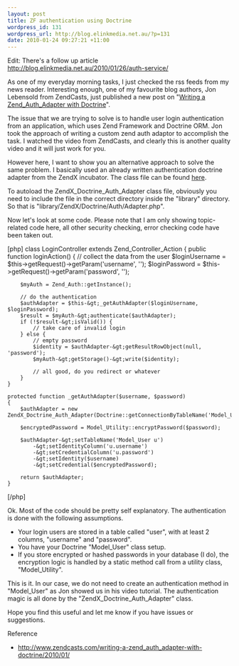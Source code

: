 ```yaml
--- 
layout: post
title: ZF authentication using Doctrine
wordpress_id: 131
wordpress_url: http://blog.elinkmedia.net.au/?p=131
date: 2010-01-24 09:27:21 +11:00
---
```

Edit: There's a follow up article <a href="http://blog.elinkmedia.net.au/2010/01/26/auth-service/">http://blog.elinkmedia.net.au/2010/01/26/auth-service/</a>

As one of my everyday morning tasks, I just checked the rss feeds from my news reader. Interesting enough, one of my favourite blog authors, Jon Lebensold from ZendCasts, just published a new post on "<a href="http://www.zendcasts.com/writing-a-zend_auth_adapter-with-doctrine/2010/01/" target="_blank">Writing a Zend_Auth_Adapter with Doctrine</a>".

The issue that we are trying to solve is to handle user login authentication from an application, which uses Zend Framework and Doctrine ORM. Jon took the approach of writing a custom zend auth adaptor to accomplish the task. I watched the video from ZendCasts, and clearly this is another quality video and it will just work for you.

However here, I want to show you an alternative approach to solve the same problem. I basically used an already written authentication doctrine adapter from the ZendX incubator. The class file can be found <a href="http://framework.zend.com/svn/framework/extras/incubator/library/ZendX/Doctrine/Auth/Adapter.php" target="_blank">here</a>.

To autoload the ZendX_Doctrine_Auth_Adapter class file, obviously you need to include the file in the correct directory inside the "library" directory. So that is "library/ZendX/Doctrine/Auth/Adapter.php".

Now let's look at some code. Please note that I am only showing topic-related code here, all other security checking, error checking code have been taken out.

[php]
class LoginController extends Zend_Controller_Action
{
    public function loginAction()
    {
        // collect the data from the user
        $loginUsername = $this-&gt;getRequest()-&gt;getParam('username', '');
        $loginPassword = $this-&gt;getRequest()-&gt;getParam('password', '');

        $myAuth = Zend_Auth::getInstance();

        // do the authentication
        $authAdapter = $this-&gt;_getAuthAdapter($loginUsername, $loginPassword);
        $result = $myAuth-&gt;authenticate($authAdapter);
        if (!$result-&gt;isValid()) {
            // take care of invalid login
        } else {
            // empty password
            $identity = $authAdapter-&gt;getResultRowObject(null, 'password');
            $myAuth-&gt;getStorage()-&gt;write($identity);

            // all good, do you redirect or whatever
        }
    }

    protected function _getAuthAdapter($username, $password)
    {
        $authAdapter = new ZendX_Doctrine_Auth_Adapter(Doctrine::getConnectionByTableName('Model_User'));

        $encryptedPassword = Model_Utility::encryptPassword($password);

        $authAdapter-&gt;setTableName('Model_User u')
            -&gt;setIdentityColumn('u.username')
            -&gt;setCredentialColumn('u.password')
            -&gt;setIdentity($username)
            -&gt;setCredential($encryptedPassword);

        return $authAdapter;
    }

[/php]

Ok. Most of the code should be pretty self explanatory. The authentication is done with the following assumptions.
<ul>
	<li>Your login users are stored in a table called "user", with at least 2 columns, "username" and "password".</li>
	<li>You have your Doctrine "Model_User" class setup.</li>
	<li>If you store encrypted or hashed passwords in your database (I do), the encryption logic is handled by a static method call from a utility class, "Model_Utility".</li>
</ul>
This is it. In our case, we do not need to create an authentication method in "Model_User" as Jon showed us in his video tutorial. The authentication magic is all done by the "ZendX_Doctrine_Auth_Adapter" class.

Hope you find this useful and let me know if you have issues or suggestions.

Reference
<ul>
	<li><a href="http://www.zendcasts.com/writing-a-zend_auth_adapter-with-doctrine/2010/01/" target="_blank">http://www.zendcasts.com/writing-a-zend_auth_adapter-with-doctrine/2010/01/</a></li>
</ul>
